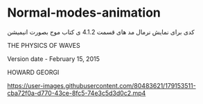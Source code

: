 # Normal-modes-animation

کدی برای نمایش نرمال مد های قسمت 4.1.2 ی کتاب موج بصورت انیمیشن

THE PHYSICS OF WAVES

Version date - February 15, 2015

HOWARD GEORGI

https://user-images.githubusercontent.com/80483621/179153511-cba72f0a-d770-43ce-8fc5-74e3c5d3d0c2.mp4

